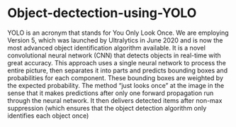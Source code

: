 # Object-dectection-using-YOLO
YOLO is an acronym that stands for You Only Look Once. We are employing Version 5, which was launched by Ultralytics in June 2020 and is now the most advanced object identification algorithm available. It is a novel convolutional neural network (CNN) that detects objects in real-time with great accuracy. This approach uses a single neural network to process the entire picture, then separates it into parts and predicts bounding boxes and probabilities for each component. These bounding boxes are weighted by the expected probability. The method “just looks once” at the image in the sense that it makes predictions after only one forward propagation run through the neural network. It then delivers detected items after non-max suppression (which ensures that the object detection algorithm only identifies each object once)

